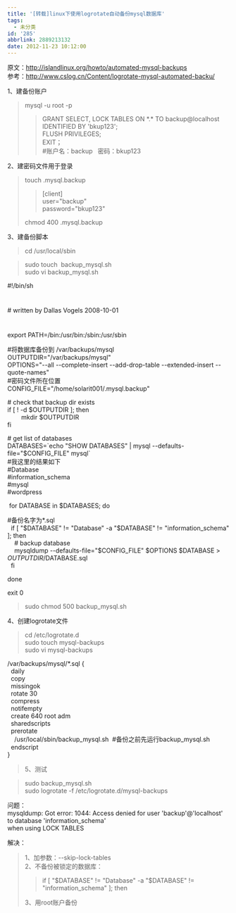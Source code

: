 ```yaml
---
title: '[转载]linux下使用logrotate自动备份mysql数据库'
tags:
  - 未分类
id: '285'
abbrlink: 2889213132
date: 2012-11-23 10:12:00
---
```


原文：http://islandlinux.org/howto/automated-mysql-backups  
参考：http://www.cslog.cn/Content/logrotate-mysql-automated-backu/  
  
1、建备份账户  

> mysql -u root -p  
> 
> > GRANT SELECT, LOCK TABLES ON \*.\* TO backup@localhost IDENTIFIED BY 'bkup123';  
> > FLUSH PRIVILEGES;  
> > EXIT；  
> > #账户名：backup   密码：bkup123  

  
2、建密码文件用于登录  

> touch .mysql.backup  
> 
> > \[client\]  
> > user="backup"  
> > password="bkup123"  
> 
> chmod 400 .mysql.backup  
>   

3、建备份脚本  

> cd /usr/local/sbin  

> sudo touch  backup\_mysql.sh  
> sudo vi backup\_mysql.sh  

#!/bin/sh  
#  
\# written by Dallas Vogels 2008-10-01  
#  
export PATH=/bin:/usr/bin:/sbin:/usr/sbin  
  
#将数据库备份到 /var/backups/mysql  
OUTPUTDIR="/var/backups/mysql"  
OPTIONS="--all --complete-insert --add-drop-table --extended-insert --quote-names"  
#密码文件所在位置  
CONFIG\_FILE="/home/solarit001/.mysql.backup"  
  
\# check that backup dir exists  
if \[ ! -d $OUTPUTDIR \]; then  
        mkdir $OUTPUTDIR  
fi  
  
\# get list of databases  
DATABASES=\`echo "SHOW DATABASES" | mysql --defaults-file="$CONFIG\_FILE" mysql\`  
#我这里的结果如下  
#Database  
#information\_schema  
#mysql  
#wordpress  
  
 for DATABASE in $DATABASES; do  
  
#备份名字为\*.sql  
  if \[ "$DATABASE" != "Database" -a "$DATABASE" != "information\_schema" \]; then  
    # backup database  
    mysqldump --defaults-file="$CONFIG\_FILE" $OPTIONS $DATABASE > $OUTPUTDIR/$DATABASE.sql  
  fi  
  
done  
  
exit 0  

> sudo chmod 500 backup\_mysql.sh  
>   

4、创建logrotate文件  

> cd /etc/logrotate.d  
> sudo touch mysql-backups  
> sudo vi mysql-backups  

/var/backups/mysql/\*.sql {  
  daily  
  copy  
  missingok  
  rotate 30  
  compress  
  notifempty  
  create 640 root adm  
  sharedscripts  
  prerotate  
    /usr/local/sbin/backup\_mysql.sh  #备份之前先运行backup\_mysql.sh  
  endscript  
}

  

>   
> 5、测试  

  

> sudo backup\_mysql.sh  
> sudo logrotate -f /etc/logrotate.d/mysql-backups

>   
>   

问题：  
mysqldump: Got error: 1044: Access denied for user 'backup'@'localhost' to database 'information\_schema'  
when using LOCK TABLES  
  
解决：  

> 1、加参数：--skip-lock-tables  
> 2、不备份被锁定的数据库：  
> 
> > if \[ "$DATABASE" != "Database" -a "$DATABASE" != "information\_schema" \]; then  
> 
> 3、用root账户备份  
>   
>